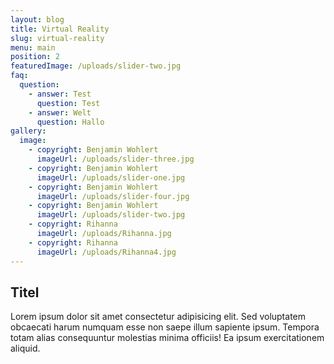 ```yaml
---
layout: blog
title: Virtual Reality
slug: virtual-reality
menu: main
position: 2
featuredImage: /uploads/slider-two.jpg
faq:
  question:
    - answer: Test
      question: Test
    - answer: Welt
      question: Hallo
gallery:
  image:
    - copyright: Benjamin Wohlert
      imageUrl: /uploads/slider-three.jpg
    - copyright: Benjamin Wohlert
      imageUrl: /uploads/slider-one.jpg
    - copyright: Benjamin Wohlert
      imageUrl: /uploads/slider-four.jpg
    - copyright: Benjamin Wohlert
      imageUrl: /uploads/slider-two.jpg
    - copyright: Rihanna
      imageUrl: /uploads/Rihanna.jpg
    - copyright: Rihanna
      imageUrl: /uploads/Rihanna4.jpg
---
```

## Titel

Lorem ipsum dolor sit amet consectetur adipisicing elit. Sed voluptatem obcaecati harum numquam esse non saepe illum sapiente ipsum. Tempora totam alias consequuntur molestias minima officiis! Ea ipsum exercitationem aliquid.
